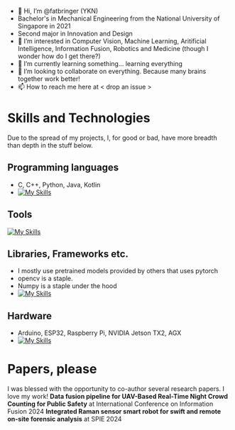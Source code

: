 - 👋 Hi, I’m @fatbringer (YKN)
- Bachelor's in Mechanical Engineering from the National University of Singapore in 2021
- Second major in Innovation and Design 
- 👀 I’m interested in Computer Vision, Machine Learning, Aritificial Intelligence, Information Fusion, Robotics and Medicine (though I wonder how do I get there?)
- 🌱 I’m currently learning something... learning everything
- 💞️ I’m looking to collaborate on everything. Because many brains together work better!
- 📫 How to reach me here at < drop an issue >

# Skills and Technologies
Due to the spread of my projects, I, for good or bad, have more breadth than depth in the stuff below. 

## Programming languages
- C, C++, Python, Java, Kotlin
- [![My Skills](https://skillicons.dev/icons?i=c,cpp,py,java,kotlin)](https://skillicons.dev)

## Tools
[![My Skills](https://skillicons.dev/icons?i=vscode,androidstudio,sublime,anaconda,sqlite)](https://skillicons.dev)

## Libraries, Frameworks etc. 
- I mostly use pretrained models provided by others that uses pytorch
- opencv is a staple.
- Numpy is a staple under the hood
- [![My Skills](https://skillicons.dev/icons?i=pytorch,opencv,ros)](https://skillicons.dev)

## Hardware
- Arduino, ESP32, Raspberry Pi, NVIDIA Jetson TX2, AGX
- [![My Skills](https://skillicons.dev/icons?i=raspberrypi)](https://skillicons.dev)

# Papers, please
I was blessed with the opportunity to co-author several research papers. I love my work! 
**Data fusion pipeline for UAV-Based Real-Time Night Crowd Counting for Public Safety** at International Conference on Information Fusion 2024
**Integrated Raman sensor smart robot for swift and remote on-site forensic analysis** at SPIE 2024 

<!---
fatbringer/fatbringer is a ✨ special ✨ repository because its `README.md` (this file) appears on your GitHub profile.
You can click the Preview link to take a look at your changes.
--->
